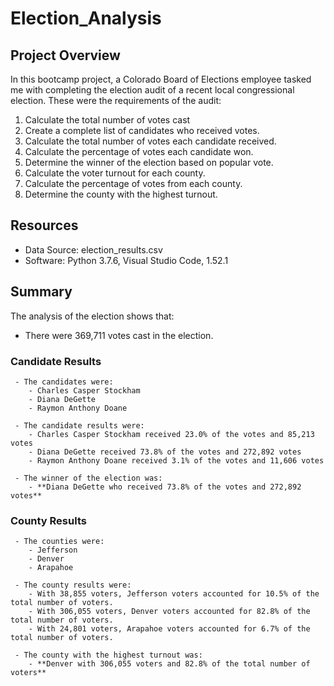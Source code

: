 # Election_Analysis

## Project Overview
In this bootcamp project, a Colorado Board of Elections employee tasked me with completing the election audit of a recent local congressional election. These were the requirements of the audit:
 1. Calculate the total number of votes cast
 2. Create a complete list of candidates who received votes.
 3. Calculate the total number of votes each candidate received.
 4. Calculate the percentage of votes each candidate won.
 5. Determine the winner of the election based on popular vote.
 6. Calculate the voter turnout for each county.
 7. Calculate the percentage of votes from each county.
 8. Determine the county with the highest turnout.

## Resources
   - Data Source: election_results.csv
   - Software: Python 3.7.6, Visual Studio Code, 1.52.1
   
## Summary

The analysis of the election shows that:
 - There were 369,711 votes cast in the election.
 
### Candidate Results

     - The candidates were:
        - Charles Casper Stockham
        - Diana DeGette
        - Raymon Anthony Doane
        
     - The candidate results were:
        - Charles Casper Stockham received 23.0% of the votes and 85,213 votes
        - Diana DeGette received 73.8% of the votes and 272,892 votes
        - Raymon Anthony Doane received 3.1% of the votes and 11,606 votes
        
     - The winner of the election was:
        - **Diana DeGette who received 73.8% of the votes and 272,892 votes**
       
### County Results

     - The counties were:
        - Jefferson
        - Denver
        - Arapahoe
        
     - The county results were:
        - With 38,855 voters, Jefferson voters accounted for 10.5% of the total number of voters.
        - With 306,055 voters, Denver voters accounted for 82.8% of the total number of voters.
        - With 24,801 voters, Arapahoe voters accounted for 6.7% of the total number of voters.
        
     - The county with the highest turnout was:
        - **Denver with 306,055 voters and 82.8% of the total number of voters**

 


